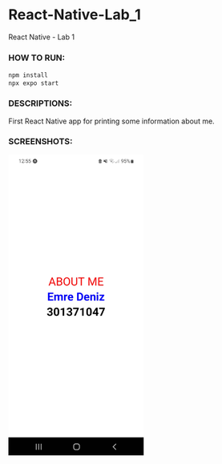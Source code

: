 # React-Native-Lab_1
React Native - Lab 1

### HOW TO RUN:
```console
npm install
npx expo start
```

### DESCRIPTIONS:
First React Native app for printing some information about me.

### SCREENSHOTS:
<kbd><img src="images/SS_1.jpg" height="600"/></kbd>
